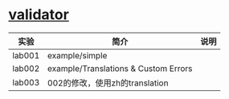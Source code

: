 # [validator](https://github.com/go-playground/validator)

|实验|简介|说明|
|---|---|---|
|lab001|example/simple| |
|lab002|example/Translations & Custom Errors| |
|lab003|002的修改，使用zh的translation| |